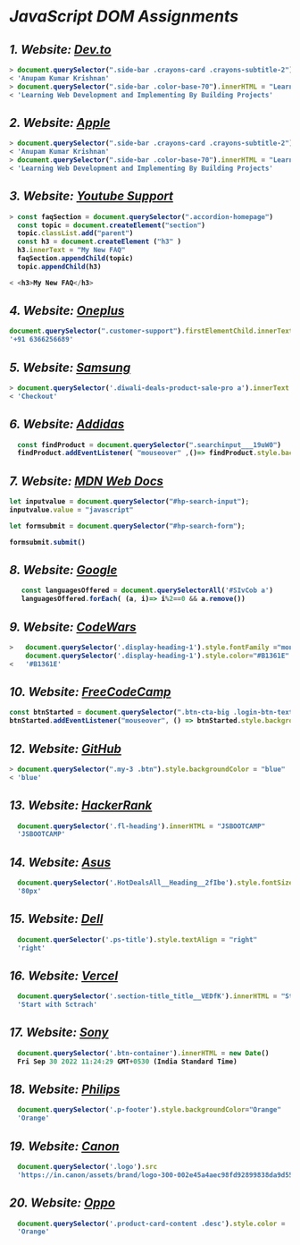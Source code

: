 # _JavaScript DOM Assignments_

<b>

## _1. Website: [Dev.to](https://dev.to/)_

```javascript
> document.querySelector(".side-bar .crayons-card .crayons-subtitle-2").innerHTML = "Anupam Kumar Krishnan";
< 'Anupam Kumar Krishnan'
> document.querySelector(".side-bar .color-base-70").innerHTML = "Learning Web Development and Implementing By Building Projects";
< 'Learning Web Development and Implementing By Building Projects'
```

## _2. Website: [Apple](https://support.apple.com/en-in)_

```javascript
> document.querySelector(".side-bar .crayons-card .crayons-subtitle-2").innerHTML = "Anupam Kumar Krishnan";
< 'Anupam Kumar Krishnan'
> document.querySelector(".side-bar .color-base-70").innerHTML = "Learning Web Development and Implementing By Building Projects";
< 'Learning Web Development and Implementing By Building Projects'
```

## _3. Website: [Youtube Support](https://support.google.com/youtube/#topic=9257498)_

```javascript
> const faqSection = document.querySelector(".accordion-homepage")
  const topic = document.createElement("section")
  topic.classList.add("parent")
  const h3 = document.createElement ("h3" )
  h3.innerText = "My New FAQ"
  faqSection.appendChild(topic)
  topic.appendChild(h3)

< <h3>My New FAQ</h3>
```

## _4. Website: [Oneplus](https://www.oneplus.in/support)_

```javascript
document.querySelector(".customer-support").firstElementChild.innerText = "+91 6366256689"
'+91 6366256689'
```

## _5. Website: [Samsung](https://www.samsung.com/in/offer/online/samsung-fest/)_

```javascript
> document.querySelector('.diwali-deals-product-sale-pro a').innerText = "Checkout"
< 'Checkout'
```

## _6. Website: [Addidas](https://www.adidas.co.in/)_

```javascript
  const findProduct = document.querySelector(".searchinput___19uW0")
  findProduct.addEventListener( "mouseover" ,()=> findProduct.style.backgroundColor = "Red")
```

## _7. Website: [MDN Web Docs](https://developer.mozilla.org/en-US/)_

```javascript
let inputvalue = document.querySelector("#hp-search-input");
inputvalue.value = "javascript"

let formsubmit = document.querySelector("#hp-search-form");

formsubmit.submit()  
```

## _8. Website: [Google](https://www.google.com/)_

```javascript
   const languagesOffered = document.querySelectorAll('#SIvCob a')
   languagesOffered.forEach( (a, i)=> i%2==0 && a.remove())
```

## _9. Website: [CodeWars](https://www.codewars.com/)_

```javascript
>   document.querySelector('.display-heading-1').style.fontFamily ="monospace"
    document.querySelector('.display-heading-1').style.color="#B1361E"
<   '#B1361E'
```

## _10. Website: [FreeCodeCamp](https://www.freecodecamp.org/)_

```javascript
const btnStarted = document.querySelector(".btn-cta-big .login-btn-text")
btnStarted.addEventListener("mouseover", () => btnStarted.style.backgroundColor = "red" )
````

## _12. Website: [GitHub](https://github.com/)_

```javascript
> document.querySelector(".my-3 .btn").style.backgroundColor = "blue"
< 'blue'
````

## _13. Website: [HackerRank](https://www.hackerrank.com/)_

```javascript
  document.querySelector('.fl-heading').innerHTML = "JSBOOTCAMP"
  'JSBOOTCAMP'
````

## _14. Website: [Asus](https://www.asus.com/in/)_

```javascript
  document.querySelector('.HotDealsAll__Heading__2fIbe').style.fontSize="80px"
  '80px'
````

## _15. Website: [Dell](https://www.dell.com/en-in/shop/deals/laptop-deals?gacd=10415953-9016-5761040-285981356-0&dgc=ST&gclid=Cj0KCQjwguGYBhDRARIsAHgRm4-XUDMhhVNyHXb3s1gY4ZBzORr_d9Se-buhJwy7asyUe7YdqEA11eEaAt6UEALw_wcB&gclsrc=aw.ds&nclid=BxjBlpBQsX6pjSHh-L8YYSU77EpfXRkG1AGMB5Wbeu386ykspfrPDnfx_DdFau20)_

```javascript
  document.querSelector('.ps-title').style.textAlign = "right"
  'right'
````

## _16. Website: [Vercel](https://vercel.com/)_

```javascript
  document.querySelector('.section-title_title__VEDfK').innerHTML = "Start with Sctrach"
  'Start with Sctrach'
````

## _17. Website: [Sony](https://www.sony.co.in/electronics/televisions/a80k-a83k-a84k-series)_

```javascript
  document.querySelector('.btn-container').innerHTML = new Date()
  Fri Sep 30 2022 11:24:29 GMT+0530 (India Standard Time)
````

## _18. Website: [Philips](https://www.philips.co.in/)_

```javascript
  document.querySelector('.p-footer').style.backgroundColor="Orange"
  'Orange'
```

## _19. Website: [Canon](https://in.canon/en/consumer)_

```javascript
  document.querySelector('.logo').src
  'https://in.canon/assets/brand/logo-300-002e45a4aec98fd92899838da9d5560f.png'
```

## _20. Website: [Oppo](https://www.oppo.com/in/)_

```javascript
  document.querySelector('.product-card-content .desc').style.color = 'Orange'
  'Orange'
```
</b>
